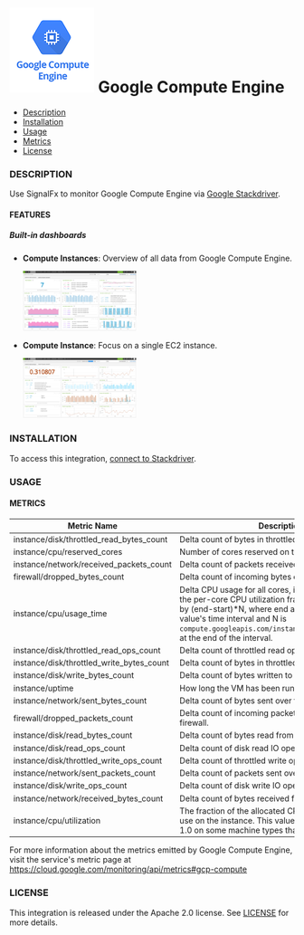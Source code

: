 # ![](./img/integration_googlecomputeengine.png) Google Compute Engine

- [Description](#description)
- [Installation](#installation)
- [Usage](#usage)
- [Metrics](#metrics)
- [License](#license)

### DESCRIPTION

Use SignalFx to monitor Google Compute Engine via [Google Stackdriver](https://github.com/signalfx/integrations/tree/master/gcp)[](sfx_link:gcp).

#### FEATURES

##### Built-in dashboards

- **Compute Instances**: Overview of all data from Google Compute Engine.

  [<img src='./img/compute_instances.png' width=200px>](./img/compute_instances.png)

- **Compute Instance**: Focus on a single EC2 instance.

  [<img src='./img/compute_instance.png' width=200px>](./img/compute_instance.png)

### INSTALLATION

To access this integration, [connect to Stackdriver](https://github.com/signalfx/integrations/tree/master/gcp)[](sfx_link:gcp).

### USAGE

#### METRICS
| Metric Name | Description |
|-------------|-------------|
| instance/disk/throttled_read_bytes_count | Delta count of bytes in throttled read operations. |
| instance/cpu/reserved_cores | Number of cores reserved on the host of the instance. |
| instance/network/received_packets_count | Delta count of packets received from the network. |
| firewall/dropped_bytes_count | Delta count of incoming bytes dropped by the firewall. |
| instance/cpu/usage_time | Delta CPU usage for all cores, in seconds. To compute the per-core CPU utilization fraction, divide this value by (end-start)*N, where end and start define this value's time interval and N is `compute.googleapis.com/instance/cpu/reserved_cores` at the end of the interval. |
| instance/disk/throttled_read_ops_count | Delta count of throttled read operations. |
| instance/disk/throttled_write_bytes_count | Delta count of bytes in throttled write operations. |
| instance/disk/write_bytes_count | Delta count of bytes written to disk. |
| instance/uptime | How long the VM has been running, in seconds. |
| instance/network/sent_bytes_count | Delta count of bytes sent over the network. |
| firewall/dropped_packets_count | Delta count of incoming packets dropped by the firewall. |
| instance/disk/read_bytes_count | Delta count of bytes read from disk. |
| instance/disk/read_ops_count | Delta count of disk read IO operations. |
| instance/disk/throttled_write_ops_count | Delta count of throttled write operations. |
| instance/network/sent_packets_count | Delta count of packets sent over the network. |
| instance/disk/write_ops_count | Delta count of disk write IO operations. |
| instance/network/received_bytes_count | Delta count of bytes received from the network. |
| instance/cpu/utilization | The fraction of the allocated CPU that is currently in use on the instance. This value can be greater than 1.0 on some machine types that allow bursting. |


For more information about the metrics emitted by Google Compute Engine, visit the service's metric page at https://cloud.google.com/monitoring/api/metrics#gcp-compute

### LICENSE

This integration is released under the Apache 2.0 license. See [LICENSE](./LICENSE) for more details.

